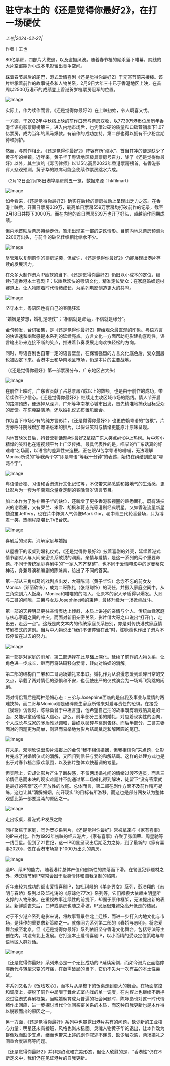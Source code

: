 # 驻守本土的《还是觉得你最好2》，在打一场硬仗

*工也|2024-02-27|*

作者｜工也

80亿票房，四部片大撤退，以及盗摄风波。随着春节档的厮杀落下帷幕，院线的大片空窗期为小成本电影留出竞争空间。

踩着春节最后的尾巴，港式爱情喜剧《还是觉得你最好2》于元宵节前来接棒。该片继承着前作的故事链条和人物关系，2月9日大年三十已于香港地区上映，在首周以2500万港币的成绩登上香港贺岁档票房冠军的位置。

![Image](https://mmbiz.qpic.cn/sz_mmbiz_jpg/Thf7MtZSy5KLAj0GzWWLU9mvZ507Pd2X1VLwNmpUTZgUYHzXQDMCoaVX7I4HIK4Vx4YG9lbDba9aa0LDswzeibA/640?wx_fmt=jpeg&wxfrom=5&wx_lazy=1&wx_co=1)

实际上，作为续作而言，《还是觉得你最好2》在上映初始，令人既喜又忧。

一方面，于2022年中秋档上映的前作口碑与票房双收，以7739万港币位居历年香港华语电影票房榜第三。进入内地市场后，也凭借过硬的质量和口碑营销拿下1.07亿票房，成为当年的黑马爆款。有前作的成功加持，第二部也得以拥有不少粉丝期待和拥护。

然而，与前作相比，《还是觉得你最好2》阵容有所“缩水”，首当其冲的便是缺少了黄子华的坐镇。近年来，黄子华于粤语地区极具票房号召力，除了《还是觉得你最好》以外，其主演的《毒舌律师》以1.15亿高居2023年香港票房榜首。有香港影评人悲观预测，黄子华的缺席可能会使续作票房跳水六成。

（2月12日至2月18日港埠票房前五一览，数据来源：hkfilmart）

![Image](https://mmbiz.qpic.cn/sz_mmbiz_png/Thf7MtZSy5KLAj0GzWWLU9mvZ507Pd2X9puU7Cm9QANfJn74KDuMqBE0pefo9mcNMHJNgia1rlpBy3Ku2Iks7OA/640?wx_fmt=png&wxfrom=5&wx_lazy=1&wx_co=1)

如今看来，《还是觉得你最好2》确实在后续的票房拉动上呈现出乏力之态。在香港上映后，开画日票房309万，最高单日票房559万票房均打破前作的记录，截至2月18日共揽下3000万。而在内地的首日票房539万也开了好头，超越前作同期成绩。

但内地首映后票房持续走低，暂未出现第一部的逆跌情形。目前内地总票房预测为2200万出头，与前作的破亿佳绩相比缩水不少。

![Image](https://mmbiz.qpic.cn/sz_mmbiz_jpg/Thf7MtZSy5KLAj0GzWWLU9mvZ507Pd2X2HzLpiayCaW5w6wcT4oQstDAsd3RAXiawx3ViaM6UeFyM1iaIia5Y3aQWMw/640?wx_fmt=jpeg&wxfrom=5&wx_lazy=1&wx_co=1)

尽管难以复制前作的票房逆袭，但或许，《还是觉得你最好2》仍能展现出港片存续的发展活力。

在众多大制作港片IP疲软的当下，《还是觉得你最好2》仍旧以小成本的定位，继续打造香港本土喜剧IP：以幽默欢快的粤语文化，精准定位受众；在家庭婚姻题材赛道上，让人物随着时代情绪成长，为系列电影创造更大的共鸣。

![Image](https://mmbiz.qpic.cn/mmbiz_png/jNZszpkibXx8r0eeusveAtyj98pKeBEz7tMuAmiadsyvAk4l30TZvmgP03RGX0iaosuL5yVawsdblYqeWUcOTHYoQ/640?wx_fmt=png&wxfrom=5&wx_lazy=1&wx_co=1)

坚守本土，粤语区也有自己的春晚狂欢

“婚姻是梦想，婚礼是硬仗”；“相信就是命运，不信就是缘分”。

金句频发，台词密集，是《还是觉得你最好2》带给观众最直观的印象。粤语方言的快语速和幽默感是本系列的延续亮点。方言文化一方面帮助电影建构喜剧性，语言输出带来连接不断的笑点，推进着节奏发展走向欢快轻松的方向。

同时，粤语喜剧也自带一定的语言壁垒，在保留强烈的方言文化底色后，受众圈层也被固定下来。香港本土和华南地区市场，仍是本片的主要战地。

（《还是觉得你最好》第一部票房分布，广东地区占大头）

![Image](https://mmbiz.qpic.cn/sz_mmbiz_jpg/Thf7MtZSy5KLAj0GzWWLU9mvZ507Pd2XJ0PnoGdQKaaAq8JTVibe0e9ymXC6CgR32VAPZNIicOGAmWw8yDBIr2Ww/640?wx_fmt=jpeg&wxfrom=5&wx_lazy=1&wx_co=1)

在前作上映时，广东省贡献了占总票房7成以上的数额。也是由于前作的成功，带给续作不少信心。《还是觉得你最好2》继续走主攻区域市场的路线。情人节开启的路演预热，便选择从深圳、广州等华南核心城市出发，首先精准地捕获目标受众的反馈。在东莞路演场，还以婚礼仪式布置见面会。

作为当下市场少有的纯方言影片，《还是觉得你最好2》也更依赖粤语的“包袱”。片方亦呼吁院线增加粤语版本的排片，以保证笑料与情绪更能原汁原味呈现。

内地首映次日后，抖音营销话题#你最好2拿捏广东人笑点#也冲上热榜。片中短小精悍的笑料也在短视频平台上广泛传播。最具代表性的是，喵喵的“广东话真的好难难“名场面，以语言的差异性来造梗。正在跟AI苦学粤语的喵喵，无法理解Monica所说的“等我两个字”即是粤语“等我十分钟”的表述，始终在纠结到底是“哪两个字”。

![Image](https://mmbiz.qpic.cn/sz_mmbiz_jpg/Thf7MtZSy5KLAj0GzWWLU9mvZ507Pd2XpRH61hiaN2X7EOTicNfmvjvrMZIRpQ36bicKicmyeKvWepGNYQ3XXF91xA/640?wx_fmt=jpeg&wxfrom=5&wx_lazy=1&wx_co=1)

粤语谐音梗、习语和香港流行文化记忆等，不仅带来熟悉感和接地气的生活感，更让影片为一套为华南观众量身定制的春晚贺岁语言节目。

加上本作为了弥补黄子华的缺位，还新增了更多香港影视圈的熟悉面孔，既有演技派的谢君豪，又有罗兰、米雪、胡枫和蒋志光等港剧经典明星。又如香港流量新星魏浚笙Jeffery，也在片中饰演人气偶像Mark Gor。老中青三代轮番登场，只为博君一笑，热闹程度堪比TVB台庆。

![Image](https://mmbiz.qpic.cn/mmbiz_png/jNZszpkibXx8r0eeusveAtyj98pKeBEz7ejDSZf97dAE3mMYqSpwDp0blV0YsOONibSOjLz8EycRV8uxj7xc8QIg/640?wx_fmt=png&wxfrom=5&wx_lazy=1&wx_co=1)

喜剧后的现实，消解家庭与婚姻

从屋檐下的饭桌到婚礼仪式，《还是觉得你最好2》披着喜剧的外壳，延续着港式情节剧对人与人间亲密关系敏锐的洞察。亲情与爱情，是这一系列的两个重要命题。不同于传统家庭喜剧中的“一家人齐齐整整”，也不同于爱情电影中的罗曼蒂克神话，身兼导演和编剧的陈咏燊，给出了不同的答案。

第一部从三角纠葛的戏剧点出发，大哥陈鸿（黄子华饰）念念不忘的前女友Monica（邓丽欣饰），成为二哥陈礼（张继聪饰）的现任，并搬入家庭空间中。从三角恋到六人饭桌，Monica和喵喵的的闯入，让原本的家人矛盾得以爆发。大哥与二哥的间隙，三弟与女友Josephine间的束缚，最终升级为一场掀桌战斗。

第一部的天枰明显更往亲情表达上倾斜，本质上讲述的亲情与个人、传统血缘家庭与核心家庭之间的冲突。而面对新旧亲密关系，影片借大哥之口说出“打开门，走出去，走远一点”。这既是向文本内的传统家庭关系告别，亦是对传统港式家庭情节剧模式的道别。当片中人物说出“我们不该停留在此”时，陈咏燊也作出了港片不该停留在过去的努力。

![Image](https://mmbiz.qpic.cn/sz_mmbiz_jpg/Thf7MtZSy5KLAj0GzWWLU9mvZ507Pd2XITRS1AajJ9SO3HU8NPO7z8t39UK0ESG5vwJW8gyNibfsEoibt0OHt2PQ/640?wx_fmt=jpeg&wxfrom=5&wx_lazy=1&wx_co=1)

第一部是对家庭的消解，第二部选择在此基础上深化。延续了前作的人物关系，让角色进一步成长，继而再将砝码移向爱情，转向对婚姻的消解。

第二部的结构由三弟和二哥两场婚礼来串联。婚礼作为从浪漫恋爱到琐碎日常的交叉点，承载了两对情侣的恐惧和不安，也促使庄严的仪式演变为一场鸡飞狗跳的闹剧。

两对情侣背后是两种恐婚心态：三弟与Josephine面临的是自我及事业与爱情的两难抉择，而二哥与Monica则是破碎原生家庭所带来对爱与责任的恐惧。在接受《娱理》访谈时，陈咏燊曾于中坦言道，他希望自己拍的故事既有着残酷真是的一面，又能以童话带给人信心。那么，前半部分三弟的婚礼，对应着现实性的面向，个人成长与成家的矛盾难以调和，最终以破碎与离别告终。而后半部分，二哥夫妻面对的问题更为简单，则轻而易举地为影片结局奠定和解团圆的尾巴。

![Image](https://mmbiz.qpic.cn/sz_mmbiz_jpg/Thf7MtZSy5KLAj0GzWWLU9mvZ507Pd2XC8eDFq6CmaibkR0aguXqdZbXPagZlOcuDa7M8WLsG7QmKeFOR7NQtuA/640?wx_fmt=jpeg&wxfrom=5&wx_lazy=1&wx_co=1)

在末尾，邓丽欣说出影片海报上的金句“我不相信婚姻，但我相信你”来点题，让影片完成了对婚姻仪式的消解，又回归到信任与爱的和解结局。这样的处理方式也是出于对春节档合家欢氛围，以及影片整体欢快基调的考量。

但实际上，它却让影片产生了断裂感，不仅两场婚礼间的情绪过渡不连贯，而且三弟情侣悬而未决的现实难题并不能通过第二场婚礼得到解决，徒留下“没有答案就是最好的答案”这样开放性的收尾。总体而言，第二部在剧作方面不及前作精巧凝练，这也让其“消解婚姻，剖开现实”的目标有所游移。而这也是部分网友认为整体观感比第一部要混沌的原因之一。

![Image](https://mmbiz.qpic.cn/mmbiz_png/jNZszpkibXx8r0eeusveAtyj98pKeBEz7gMbSIRF8ujdpJibC3CLgiaEEY6kJq4YuKUC4cv1ZG4kjEVEHhs35Zn3Q/640?wx_fmt=png&wxfrom=5&wx_lazy=1&wx_co=1)

走出饭桌，看港式IP发展之路

同样聚焦于家庭，同为贺岁系列片，《还是觉得你最好》常被拿来与《家有喜事》的IP来对比。作为1992年初映的经典港片，《家有喜事》齐聚了张国荣、周星驰等一线巨星。但到了21世纪，这一IP明显呈现出后期乏力之势，到了最新的《家有喜事2020》，仅在香港市场拿下1000万出头的票房。

![Image](https://mmbiz.qpic.cn/sz_mmbiz_jpg/Thf7MtZSy5KLAj0GzWWLU9mvZ507Pd2XrSvt9icZicR4iccOJrvFd5Fk8E1ibicqjYrstIdU76hg5oYxriahgBnqjoYA/640?wx_fmt=jpeg&wxfrom=5&wx_lazy=1&wx_co=1)

造IP、续IP的能力，随着港片总体产值和创新性的跌落而下滑。在警匪犯罪题材之外，港式情节剧IP常常会困于贩卖情怀和自我复制的陷阱。

近年来较为成功的都市爱情喜剧IP，如杜琪峰的《单身男女》系列、彭浩翔的《志明与春娇》系列以及邱礼涛的《原谅他77次》系列等，它们都极大依赖由明星所支撑的人物形象。在重视故事连续性的前提下，却囿于原作框架，无法提出新的表达。新鲜感丧失后，口碑或票房也随之滑坡，IP发展很难避免高开低走的结局。

对于不少港产系列电影来说，将故事背景往北上迁移，而进一步打入内地文化与市场，是续作的重要求新策略之一。就像同为系列第二部的《春娇与志明》，将恋爱舞台搬至北京。但《还是觉得你最好》系列依旧坚守香港文化舞台，包括导演等主创在内，均没有北上发展。它打造本土爱情喜剧IP，以小而精的受众定位策略与粤语地区人群对话。

![Image](https://mmbiz.qpic.cn/sz_mmbiz_jpg/Thf7MtZSy5KLAj0GzWWLU9mvZ507Pd2XFA2VDgUia0oiaTlQ44ic99CDgfK1Lpw4Dlw3AS2pVrguwN9oiclJ9g199A/640?wx_fmt=jpeg&wxfrom=5&wx_lazy=1&wx_co=1)

《还是觉得你最好》系列未必是一个无比成功的IP延续案例，而如今港片正面临停滞断代与转型求变的阵痛，在亟需破局的当下，它仍不失为一次有益的本土性尝试。

本系列又名为《饭戏攻心》，而本片从屋檐下的饭桌走到更大的舞台。在场面掌控和调度上，摆脱了前作中局限于舞台式室内戏的单一调度，在内容上也继续不断挣脱过往港式喜剧框架。当晚婚晚育成为普遍的社会问题时，陈咏燊也对这一时代情绪作出回应，进一步探讨当代个体间亲密关系的本质，而这种自我更新也是本作得以脱颖而出的原因之一。

另一方面，《还是觉得你最好》系列中也暴露出港片共有的问题，缺少新的工业核心力量：明星还未有接班，风格也尚未稳固。灵魂人物黄子华的退出，让本作改为群像戏而缺少支点，继而也带来上述的剧作叙述不连贯、缺少层次感，两场婚礼之间重合度较高等问题。

《还是觉得你最好2》并非是终点和完美形态，但让人欣慰的是，“香港性”仍在不断定义中，我们仍在见证港片的自我更新。


